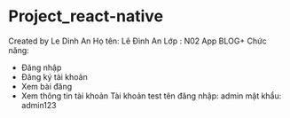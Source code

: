 # Project_react-native
Created by Le Dinh An
Họ tên: Lê Đình An
Lớp : N02
App BLOG+ 
Chức năng:
  + Đăng nhập
  + Đăng ký tài khoản
  + Xem bài đăng
  + Xem thông tin tài khoản
Tài khoản test
  tên đăng nhập: admin
  mật khẩu: admin123

